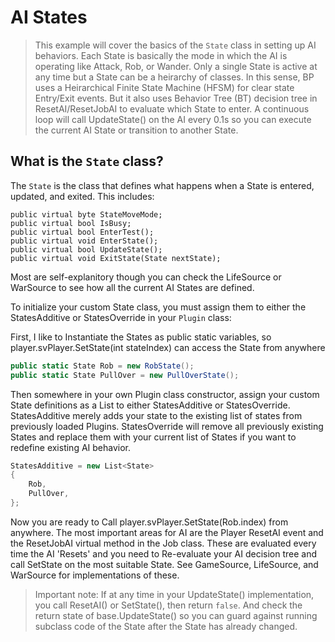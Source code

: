 # AI States

> This example will cover the basics of the ``State`` class in setting up AI behaviors. Each State is basically the mode in which the AI is operating like Attack, Rob, or Wander. Only a single State is active at any time but a State can be a heirarchy of classes. In this sense, BP uses a Heirarchical Finite State Machine (HFSM) for clear state Entry/Exit events. But it also uses Behavior Tree (BT) decision tree in ResetAI/ResetJobAI to evaluate which State to enter. A continuous loop will call UpdateState() on the AI every 0.1s so you can execute the current AI State or transition to another State.

## What is the ``State`` class?
The ``State`` is the class that defines what happens when a State is entered, updated, and exited. This includes:
```
public virtual byte StateMoveMode;
public virtual bool IsBusy;
public virtual bool EnterTest();
public virtual void EnterState();
public virtual bool UpdateState();
public virtual void ExitState(State nextState);
```

Most are self-explanitory though you can check the LifeSource or WarSource to see how all the current AI States are defined.

To initialize your custom State class, you must assign them to either the StatesAdditive or StatesOverride in your ``Plugin`` class:

First, I like to Instantiate the States as public static variables, so player.svPlayer.SetState(int stateIndex) can access the State from anywhere
```cs
public static State Rob = new RobState();
public static State PullOver = new PullOverState();
```

Then somewhere in your own Plugin class constructor, assign your custom State definitions as a List to either StatesAdditive or StatesOverride. StatesAdditive merely adds your state to the existing list of states from previously loaded Plugins. StatesOverride will remove all previously existing States and replace them with your current list of States if you want to redefine existing AI behavior.
```cs
StatesAdditive = new List<State>
{
    Rob,
    PullOver,
};
```

Now you are ready to Call player.svPlayer.SetState(Rob.index) from anywhere. The most important areas for AI are the Player ResetAI event and the ResetJobAI virtual method in the Job class. These are evaluated every time the AI 'Resets' and you need to Re-evaluate your AI decision tree and call SetState on the most suitable State. See GameSource, LifeSource, and WarSource for implementations of these.

> Important note: If at any time in your UpdateState() implementation, you call ResetAI() or SetState(), then return `false`. And check the return state of base.UpdateState() so you can guard against running subclass code of the State after the State has already changed.
